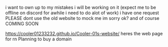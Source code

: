 i want to own up to my mistakes i will be working on it (expect me to be offline on discord for awhile i need to do alot of work)
i have one request PLEASE dont use the old website to mock me im sorry ok?
and of course COMING SOON


https://cooler01233232.github.io/Cooler-01s-website/ heres the web page for rn
Planning to buy a domain
